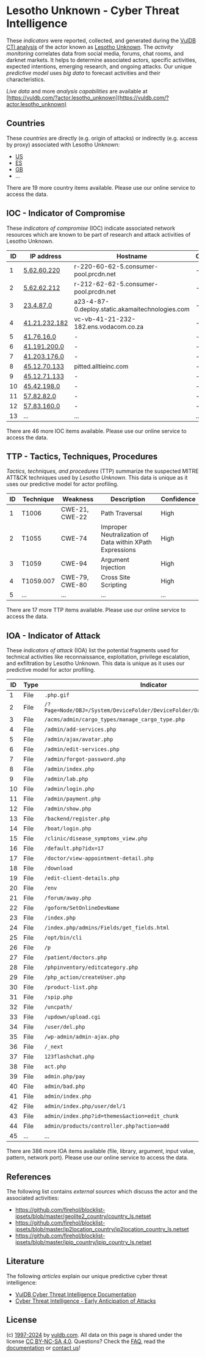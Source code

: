 # Lesotho Unknown - Cyber Threat Intelligence

These _indicators_ were reported, collected, and generated during the [VulDB CTI analysis](https://vuldb.com/?kb.cti) of the actor known as [Lesotho Unknown](https://vuldb.com/?actor.lesotho_unknown). The _activity monitoring_ correlates data from social media, forums, chat rooms, and darknet markets. It helps to determine associated actors, specific activities, expected intentions, emerging research, and ongoing attacks. Our unique _predictive model_ uses _big data_ to forecast activities and their characteristics.

_Live data_ and more _analysis capabilities_ are available at [https://vuldb.com/?actor.lesotho_unknown](https://vuldb.com/?actor.lesotho_unknown)

## Countries

These _countries_ are directly (e.g. origin of attacks) or indirectly (e.g. access by proxy) associated with Lesotho Unknown:

* [US](https://vuldb.com/?country.us)
* [ES](https://vuldb.com/?country.es)
* [GB](https://vuldb.com/?country.gb)
* ...

There are 19 more country items available. Please use our online service to access the data.

## IOC - Indicator of Compromise

These _indicators of compromise_ (IOC) indicate associated network resources which are known to be part of research and attack activities of Lesotho Unknown.

ID | IP address | Hostname | Campaign | Confidence
-- | ---------- | -------- | -------- | ----------
1 | [5.62.60.220](https://vuldb.com/?ip.5.62.60.220) | r-220-60-62-5.consumer-pool.prcdn.net | - | High
2 | [5.62.62.212](https://vuldb.com/?ip.5.62.62.212) | r-212-62-62-5.consumer-pool.prcdn.net | - | High
3 | [23.4.87.0](https://vuldb.com/?ip.23.4.87.0) | a23-4-87-0.deploy.static.akamaitechnologies.com | - | High
4 | [41.21.232.182](https://vuldb.com/?ip.41.21.232.182) | vc-vb-41-21-232-182.ens.vodacom.co.za | - | High
5 | [41.76.16.0](https://vuldb.com/?ip.41.76.16.0) | - | - | High
6 | [41.191.200.0](https://vuldb.com/?ip.41.191.200.0) | - | - | High
7 | [41.203.176.0](https://vuldb.com/?ip.41.203.176.0) | - | - | High
8 | [45.12.70.133](https://vuldb.com/?ip.45.12.70.133) | pitted.alltieinc.com | - | High
9 | [45.12.71.133](https://vuldb.com/?ip.45.12.71.133) | - | - | High
10 | [45.42.198.0](https://vuldb.com/?ip.45.42.198.0) | - | - | High
11 | [57.82.82.0](https://vuldb.com/?ip.57.82.82.0) | - | - | High
12 | [57.83.160.0](https://vuldb.com/?ip.57.83.160.0) | - | - | High
13 | ... | ... | ... | ...

There are 46 more IOC items available. Please use our online service to access the data.

## TTP - Tactics, Techniques, Procedures

_Tactics, techniques, and procedures_ (TTP) summarize the suspected MITRE ATT&CK techniques used by _Lesotho Unknown_. This data is unique as it uses our predictive model for actor profiling.

ID | Technique | Weakness | Description | Confidence
-- | --------- | -------- | ----------- | ----------
1 | T1006 | CWE-21, CWE-22 | Path Traversal | High
2 | T1055 | CWE-74 | Improper Neutralization of Data within XPath Expressions | High
3 | T1059 | CWE-94 | Argument Injection | High
4 | T1059.007 | CWE-79, CWE-80 | Cross Site Scripting | High
5 | ... | ... | ... | ...

There are 17 more TTP items available. Please use our online service to access the data.

## IOA - Indicator of Attack

These _indicators of attack_ (IOA) list the potential fragments used for technical activities like reconnaissance, exploitation, privilege escalation, and exfiltration by Lesotho Unknown. This data is unique as it uses our predictive model for actor profiling.

ID | Type | Indicator | Confidence
-- | ---- | --------- | ----------
1 | File | `.php.gif` | Medium
2 | File | `/?Page=Node/OBJ=/System/DeviceFolder/DeviceFolder/DateTime/Action=Submit` | High
3 | File | `/acms/admin/cargo_types/manage_cargo_type.php` | High
4 | File | `/admin/add-services.php` | High
5 | File | `/admin/ajax/avatar.php` | High
6 | File | `/admin/edit-services.php` | High
7 | File | `/admin/forgot-password.php` | High
8 | File | `/admin/index.php` | High
9 | File | `/admin/lab.php` | High
10 | File | `/admin/login.php` | High
11 | File | `/admin/payment.php` | High
12 | File | `/admin/show.php` | High
13 | File | `/backend/register.php` | High
14 | File | `/boat/login.php` | High
15 | File | `/clinic/disease_symptoms_view.php` | High
16 | File | `/default.php?idx=17` | High
17 | File | `/doctor/view-appointment-detail.php` | High
18 | File | `/download` | Medium
19 | File | `/edit-client-details.php` | High
20 | File | `/env` | Low
21 | File | `/forum/away.php` | High
22 | File | `/goform/SetOnlineDevName` | High
23 | File | `/index.php` | Medium
24 | File | `/index.php/admins/Fields/get_fields.html` | High
25 | File | `/opt/bin/cli` | Medium
26 | File | `/p` | Low
27 | File | `/patient/doctors.php` | High
28 | File | `/phpinventory/editcategory.php` | High
29 | File | `/php_action/createUser.php` | High
30 | File | `/product-list.php` | High
31 | File | `/spip.php` | Medium
32 | File | `/uncpath/` | Medium
33 | File | `/updown/upload.cgi` | High
34 | File | `/user/del.php` | High
35 | File | `/wp-admin/admin-ajax.php` | High
36 | File | `/_next` | Low
37 | File | `123flashchat.php` | High
38 | File | `act.php` | Low
39 | File | `admin.php/pay` | High
40 | File | `admin/bad.php` | High
41 | File | `admin/index.php` | High
42 | File | `admin/index.php/user/del/1` | High
43 | File | `admin/index.php?id=themes&action=edit_chunk` | High
44 | File | `admin/products/controller.php?action=add` | High
45 | ... | ... | ...

There are 386 more IOA items available (file, library, argument, input value, pattern, network port). Please use our online service to access the data.

## References

The following list contains _external sources_ which discuss the actor and the associated activities:

* https://github.com/firehol/blocklist-ipsets/blob/master/geolite2_country/country_ls.netset
* https://github.com/firehol/blocklist-ipsets/blob/master/ip2location_country/ip2location_country_ls.netset
* https://github.com/firehol/blocklist-ipsets/blob/master/ipip_country/ipip_country_ls.netset

## Literature

The following _articles_ explain our unique predictive cyber threat intelligence:

* [VulDB Cyber Threat Intelligence Documentation](https://vuldb.com/?kb.cti)
* [Cyber Threat Intelligence - Early Anticipation of Attacks](https://www.scip.ch/en/?labs.20201022)

## License

(c) [1997-2024](https://vuldb.com/?kb.changelog) by [vuldb.com](https://vuldb.com/?kb.about). All data on this page is shared under the license [CC BY-NC-SA 4.0](https://creativecommons.org/licenses/by-nc-sa/4.0/). Questions? Check the [FAQ](https://vuldb.com/?kb.faq), read the [documentation](https://vuldb.com/?kb) or [contact us](https://vuldb.com/?contact)!
